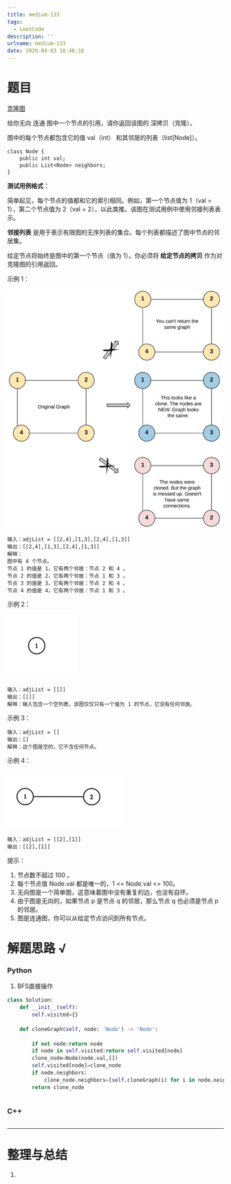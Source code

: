 ```yaml
---
title: medium-133
tags:
  - LeetCode
description: ''
urlname: medium-133
date: 2020-04-03 16:46:16
---
```


# 题目

[克隆图](https://leetcode-cn.com/problems/clone-graph/)

给你无向 连通 图中一个节点的引用，请你返回该图的 深拷贝（克隆）。

图中的每个节点都包含它的值 val（int） 和其邻居的列表（list[Node]）。

```
class Node {
    public int val;
    public List<Node> neighbors;
}
```

**测试用例格式：**

简单起见，每个节点的值都和它的索引相同。例如，第一个节点值为 1（val = 1），第二个节点值为 2（val = 2），以此类推。该图在测试用例中使用邻接列表表示。

**邻接列表** 是用于表示有限图的无序列表的集合。每个列表都描述了图中节点的邻居集。

给定节点将始终是图中的第一个节点（值为 1）。你必须将 **给定节点的拷贝** 作为对克隆图的引用返回。

 示例 1：

![img](medium-133/133_clone_graph_question.png)

```
输入：adjList = [[2,4],[1,3],[2,4],[1,3]]
输出：[[2,4],[1,3],[2,4],[1,3]]
解释：
图中有 4 个节点。
节点 1 的值是 1，它有两个邻居：节点 2 和 4 。
节点 2 的值是 2，它有两个邻居：节点 1 和 3 。
节点 3 的值是 3，它有两个邻居：节点 2 和 4 。
节点 4 的值是 4，它有两个邻居：节点 1 和 3 。
```


示例 2：

![img](medium-133/graph.png)

```
输入：adjList = [[]]
输出：[[]]
解释：输入包含一个空列表。该图仅仅只有一个值为 1 的节点，它没有任何邻居。
```


示例 3：

```
输入：adjList = []
输出：[]
解释：这个图是空的，它不含任何节点。
```


示例 4：

![img](medium-133/graph-1.png)

```
输入：adjList = [[2],[1]]
输出：[[2],[1]]
```


提示：

1. 节点数不超过 100 。
2. 每个节点值 Node.val 都是唯一的，1 <= Node.val <= 100。
3. 无向图是一个简单图，这意味着图中没有重复的边，也没有自环。
4. 由于图是无向的，如果节点 p 是节点 q 的邻居，那么节点 q 也必须是节点 p 的邻居。
5. 图是连通图，你可以从给定节点访问到所有节点。



# 解题思路 √

### Python

1. BFS直接操作

```python
class Solution:
    def __init__(self):
        self.visited={}
        
    def cloneGraph(self, node: 'Node') -> 'Node':
        
        if not node:return node
        if node in self.visited:return self.visited[node]
        clone_node=Node(node.val,[])
        self.visited[node]=clone_node        
        if node.neighbors:
            clone_node.neighbors=[self.cloneGraph(i) for i in node.neighbors]
        return clone_node
```


```python

```



### C++

```cpp

```

---



# 整理与总结

1. 

